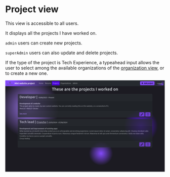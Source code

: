 # Project view

This view is accessible to all users.

It displays all the projects I have worked on.

`admin` users can create new projects.

`superAdmin` users can also update and delete projects.

If the type of the project is Tech Experience, a typeahead input allows the user to select among the available organizations of the [organization view](../organizations#readme), or to create a new one.

![Project view](/documents/ProjectView.png)
